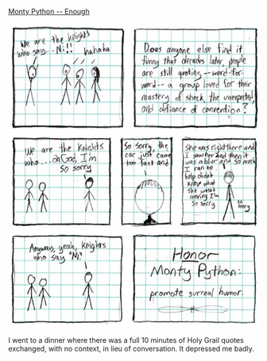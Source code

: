 [Monty Python -- Enough](https://xkcd.com/16)

![Monty Python -- Enough](./random_comic.png)

I went to a dinner where there was a full 10 minutes of Holy Grail quotes exchanged, with no context, in lieu of conversation.  It depressed me badly.

